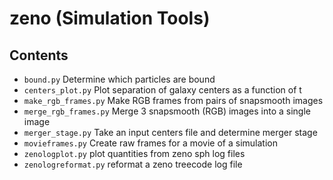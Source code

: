 # zeno (Simulation Tools)

## Contents
* `bound.py`		Determine which particles are bound
* `centers_plot.py`		Plot separation of galaxy centers as a function of t
* `make_rgb_frames.py`	Make RGB frames from pairs of snapsmooth images
* `merge_rgb_frames.py`	Merge 3 snapsmooth (RGB) images into a single image
* `merger_stage.py`		Take an input centers file and determine merger stage
* `movieframes.py`		Create raw frames for a movie of a simulation
* `zenologplot.py`		plot quantities from zeno sph log files
* `zenologreformat.py`	reformat a zeno treecode log file
